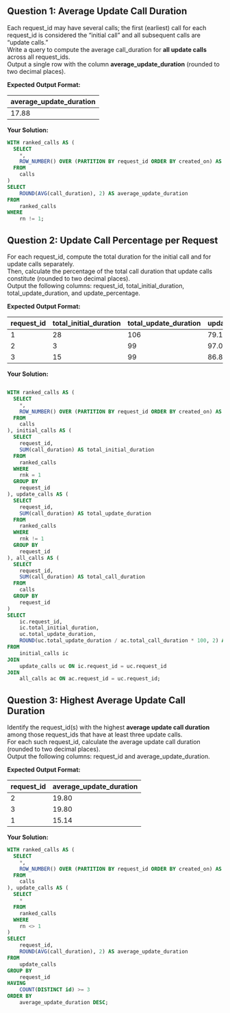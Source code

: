 ## Question 1: Average Update Call Duration
Each request_id may have several calls; the first (earliest) call for each request_id is considered the “initial call” and all subsequent calls are “update calls.”  
Write a query to compute the average call_duration for **all update calls** across all request_ids.  
Output a single row with the column **average_update_duration** (rounded to two decimal places).

**Expected Output Format:**

| average_update_duration |
|-------------------------|
| 17.88                   |

**Your Solution:**
```sql
WITH ranked_calls AS (
  SELECT
  	*,
   	ROW_NUMBER() OVER (PARTITION BY request_id ORDER BY created_on) AS rn
  FROM
  	calls
)
SELECT
	ROUND(AVG(call_duration), 2) AS average_update_duration
FROM
	ranked_calls
WHERE
	rn != 1;
```

## Question 2: Update Call Percentage per Request
For each request_id, compute the total duration for the initial call and for update calls separately.  
Then, calculate the percentage of the total call duration that update calls constitute (rounded to two decimal places).  
Output the following columns: request_id, total_initial_duration, total_update_duration, and update_percentage.

**Expected Output Format:**

| request_id | total_initial_duration | total_update_duration | update_percentage |
|------------|------------------------|-----------------------|-------------------|
| 1          | 28                     | 106                   | 79.10             |
| 2          | 3                      | 99                    | 97.06             |
| 3          | 15                     | 99                    | 86.84             |

**Your Solution:**
```sql

WITH ranked_calls AS (
  SELECT
  	*,
  	ROW_NUMBER() OVER (PARTITION BY request_id ORDER BY created_on) AS rnk
  FROM
  	calls
), initial_calls AS (
  SELECT
  	request_id,
  	SUM(call_duration) AS total_initial_duration
  FROM
  	ranked_calls
  WHERE 
  	rnk = 1
  GROUP BY
  	request_id
), update_calls AS (
  SELECT
  	request_id,
  	SUM(call_duration) AS total_update_duration
  FROM
  	ranked_calls
  WHERE
  	rnk != 1
  GROUP BY
  	request_id
), all_calls AS (
  SELECT
  	request_id,
  	SUM(call_duration) AS total_call_duration
  FROM
  	calls
  GROUP BY
  	request_id
)
SELECT
	ic.request_id,
    ic.total_initial_duration,
    uc.total_update_duration,
    ROUND(uc.total_update_duration / ac.total_call_duration * 100, 2) AS update_percentage
FROM
	initial_calls ic
JOIN
	update_calls uc ON ic.request_id = uc.request_id
JOIN
	all_calls ac ON ac.request_id = uc.request_id;
```

## Question 3: Highest Average Update Call Duration
Identify the request_id(s) with the highest **average update call duration** among those request_ids that have at least three update calls.  
For each such request_id, calculate the average update call duration (rounded to two decimal places).  
Output the following columns: request_id and average_update_duration.

**Expected Output Format:**

| request_id | average_update_duration |
|------------|-------------------------|
| 2          | 19.80                   |
| 3          | 19.80                   |
| 1          | 15.14                   |

**Your Solution:**
```sql
WITH ranked_calls AS (
  SELECT
  	*,
    ROW_NUMBER() OVER (PARTITION BY request_id ORDER BY created_on) AS rn
  FROM
  	calls
), update_calls AS (
  SELECT
  	*
  FROM
  	ranked_calls
  WHERE
  	rn <> 1
)
SELECT
	request_id,
    ROUND(AVG(call_duration), 2) AS average_update_duration
FROM
	update_calls
GROUP BY
	request_id
HAVING 
	COUNT(DISTINCT id) >= 3
ORDER BY
	average_update_duration DESC;
```
